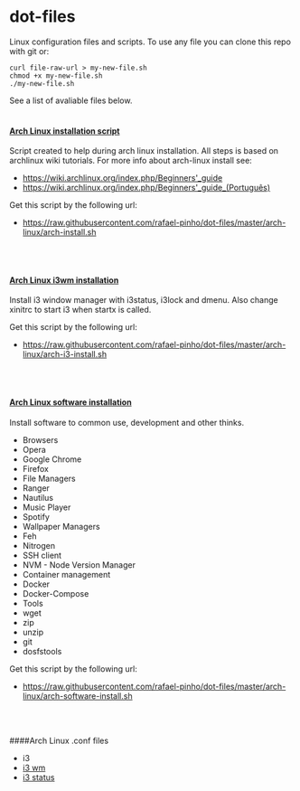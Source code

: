 # dot-files

Linux configuration files and scripts. To use any file you can clone this repo with git or:

```
curl file-raw-url > my-new-file.sh
chmod +x my-new-file.sh
./my-new-file.sh
```

See a list of avaliable files below.
<br>
<br>

#### [Arch Linux installation script](/arch-linux/arch-install.sh)

Script created to help during arch linux installation. All steps is based on archlinux wiki tutorials. For more info about arch-linux install see:

- https://wiki.archlinux.org/index.php/Beginners'_guide
- https://wiki.archlinux.org/index.php/Beginners'_guide_(Português)

Get this script by the following url:
- https://raw.githubusercontent.com/rafael-pinho/dot-files/master/arch-linux/arch-install.sh
<br>
<br>

#### [Arch Linux i3wm installation](/arch-linux/arch-i3-install.sh)

Install i3 window manager with i3status, i3lock and dmenu. Also change xinitrc to start i3 when startx is called. 

Get this script by the following url:
 - https://raw.githubusercontent.com/rafael-pinho/dot-files/master/arch-linux/arch-i3-install.sh
<br>
<br>

#### [Arch Linux software installation](/arch-linux/arch-software-install.sh)

Install software to common use, development and other thinks. 

- Browsers
 - Opera
 - Google Chrome
 - Firefox
- File Managers
 - Ranger
 - Nautilus
- Music Player
 - Spotify 
- Wallpaper Managers
 - Feh
 - Nitrogen
- SSH client
- NVM - Node Version Manager
- Container management
 - Docker
 - Docker-Compose
- Tools
 - wget
 - zip
 - unzip
 - git
 - dosfstools

Get this script by the following url:
 - https://raw.githubusercontent.com/rafael-pinho/dot-files/master/arch-linux/arch-software-install.sh
<br>
<br>

####Arch Linux .conf files

- i3
 - [i3 wm](/arch-linux/.i3/i3.conf)
 - [i3 status](/arch-linux/.i3/i3status.conf)
